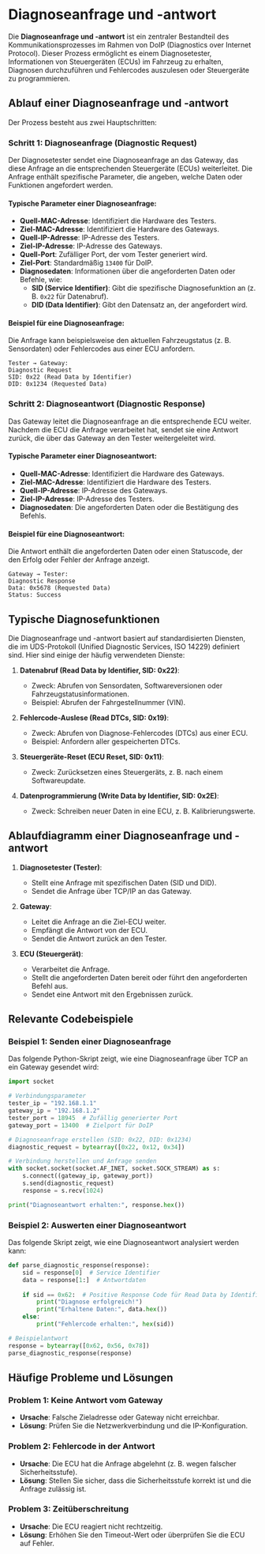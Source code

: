 # Diagnoseanfrage und -antwort

Die **Diagnoseanfrage und -antwort** ist ein zentraler Bestandteil des Kommunikationsprozesses im Rahmen von DoIP (Diagnostics over Internet Protocol). Dieser Prozess ermöglicht es einem Diagnosetester, Informationen von Steuergeräten (ECUs) im Fahrzeug zu erhalten, Diagnosen durchzuführen und Fehlercodes auszulesen oder Steuergeräte zu programmieren.

## Ablauf einer Diagnoseanfrage und -antwort

Der Prozess besteht aus zwei Hauptschritten:

### Schritt 1: Diagnoseanfrage (Diagnostic Request)

Der Diagnosetester sendet eine Diagnoseanfrage an das Gateway, das diese Anfrage an die entsprechenden Steuergeräte (ECUs) weiterleitet. Die Anfrage enthält spezifische Parameter, die angeben, welche Daten oder Funktionen angefordert werden.

#### Typische Parameter einer Diagnoseanfrage:
- **Quell-MAC-Adresse**: Identifiziert die Hardware des Testers.
- **Ziel-MAC-Adresse**: Identifiziert die Hardware des Gateways.
- **Quell-IP-Adresse**: IP-Adresse des Testers.
- **Ziel-IP-Adresse**: IP-Adresse des Gateways.
- **Quell-Port**: Zufälliger Port, der vom Tester generiert wird.
- **Ziel-Port**: Standardmäßig `13400` für DoIP.
- **Diagnosedaten**: Informationen über die angeforderten Daten oder Befehle, wie:
  - **SID (Service Identifier)**: Gibt die spezifische Diagnosefunktion an (z. B. `0x22` für Datenabruf).
  - **DID (Data Identifier)**: Gibt den Datensatz an, der angefordert wird.

#### Beispiel für eine Diagnoseanfrage:
Die Anfrage kann beispielsweise den aktuellen Fahrzeugstatus (z. B. Sensordaten) oder Fehlercodes aus einer ECU anfordern.

```plaintext
Tester → Gateway:
Diagnostic Request
SID: 0x22 (Read Data by Identifier)
DID: 0x1234 (Requested Data)
```

### Schritt 2: Diagnoseantwort (Diagnostic Response)

Das Gateway leitet die Diagnoseanfrage an die entsprechende ECU weiter. Nachdem die ECU die Anfrage verarbeitet hat, sendet sie eine Antwort zurück, die über das Gateway an den Tester weitergeleitet wird.

#### Typische Parameter einer Diagnoseantwort:
- **Quell-MAC-Adresse**: Identifiziert die Hardware des Gateways.
- **Ziel-MAC-Adresse**: Identifiziert die Hardware des Testers.
- **Quell-IP-Adresse**: IP-Adresse des Gateways.
- **Ziel-IP-Adresse**: IP-Adresse des Testers.
- **Diagnosedaten**: Die angeforderten Daten oder die Bestätigung des Befehls.

#### Beispiel für eine Diagnoseantwort:
Die Antwort enthält die angeforderten Daten oder einen Statuscode, der den Erfolg oder Fehler der Anfrage anzeigt.

```plaintext
Gateway → Tester:
Diagnostic Response
Data: 0x5678 (Requested Data)
Status: Success
```

## Typische Diagnosefunktionen

Die Diagnoseanfrage und -antwort basiert auf standardisierten Diensten, die im UDS-Protokoll (Unified Diagnostic Services, ISO 14229) definiert sind. Hier sind einige der häufig verwendeten Dienste:

1. **Datenabruf (Read Data by Identifier, SID: 0x22)**:
   - Zweck: Abrufen von Sensordaten, Softwareversionen oder Fahrzeugstatusinformationen.
   - Beispiel: Abrufen der Fahrgestellnummer (VIN).

2. **Fehlercode-Auslese (Read DTCs, SID: 0x19)**:
   - Zweck: Abrufen von Diagnose-Fehlercodes (DTCs) aus einer ECU.
   - Beispiel: Anfordern aller gespeicherten DTCs.

3. **Steuergeräte-Reset (ECU Reset, SID: 0x11)**:
   - Zweck: Zurücksetzen eines Steuergeräts, z. B. nach einem Softwareupdate.

4. **Datenprogrammierung (Write Data by Identifier, SID: 0x2E)**:
   - Zweck: Schreiben neuer Daten in eine ECU, z. B. Kalibrierungswerte.

## Ablaufdiagramm einer Diagnoseanfrage und -antwort

1. **Diagnosetester (Tester)**:
   - Stellt eine Anfrage mit spezifischen Daten (SID und DID).
   - Sendet die Anfrage über TCP/IP an das Gateway.

2. **Gateway**:
   - Leitet die Anfrage an die Ziel-ECU weiter.
   - Empfängt die Antwort von der ECU.
   - Sendet die Antwort zurück an den Tester.

3. **ECU (Steuergerät)**:
   - Verarbeitet die Anfrage.
   - Stellt die angeforderten Daten bereit oder führt den angeforderten Befehl aus.
   - Sendet eine Antwort mit den Ergebnissen zurück.

## Relevante Codebeispiele

### Beispiel 1: Senden einer Diagnoseanfrage
Das folgende Python-Skript zeigt, wie eine Diagnoseanfrage über TCP an ein Gateway gesendet wird:

```python
import socket

# Verbindungsparameter
tester_ip = "192.168.1.1"
gateway_ip = "192.168.1.2"
tester_port = 18945  # Zufällig generierter Port
gateway_port = 13400  # Zielport für DoIP

# Diagnoseanfrage erstellen (SID: 0x22, DID: 0x1234)
diagnostic_request = bytearray([0x22, 0x12, 0x34])

# Verbindung herstellen und Anfrage senden
with socket.socket(socket.AF_INET, socket.SOCK_STREAM) as s:
    s.connect((gateway_ip, gateway_port))
    s.send(diagnostic_request)
    response = s.recv(1024)

print("Diagnoseantwort erhalten:", response.hex())
```

### Beispiel 2: Auswerten einer Diagnoseantwort
Das folgende Skript zeigt, wie eine Diagnoseantwort analysiert werden kann:

```python
def parse_diagnostic_response(response):
    sid = response[0]  # Service Identifier
    data = response[1:]  # Antwortdaten
    
    if sid == 0x62:  # Positive Response Code für Read Data by Identifier
        print("Diagnose erfolgreich!")
        print("Erhaltene Daten:", data.hex())
    else:
        print("Fehlercode erhalten:", hex(sid))

# Beispielantwort
response = bytearray([0x62, 0x56, 0x78])
parse_diagnostic_response(response)
```

## Häufige Probleme und Lösungen

### Problem 1: Keine Antwort vom Gateway
- **Ursache**: Falsche Zieladresse oder Gateway nicht erreichbar.
- **Lösung**: Prüfen Sie die Netzwerkverbindung und die IP-Konfiguration.

### Problem 2: Fehlercode in der Antwort
- **Ursache**: Die ECU hat die Anfrage abgelehnt (z. B. wegen falscher Sicherheitsstufe).
- **Lösung**: Stellen Sie sicher, dass die Sicherheitsstufe korrekt ist und die Anfrage zulässig ist.

### Problem 3: Zeitüberschreitung
- **Ursache**: Die ECU reagiert nicht rechtzeitig.
- **Lösung**: Erhöhen Sie den Timeout-Wert oder überprüfen Sie die ECU auf Fehler.
